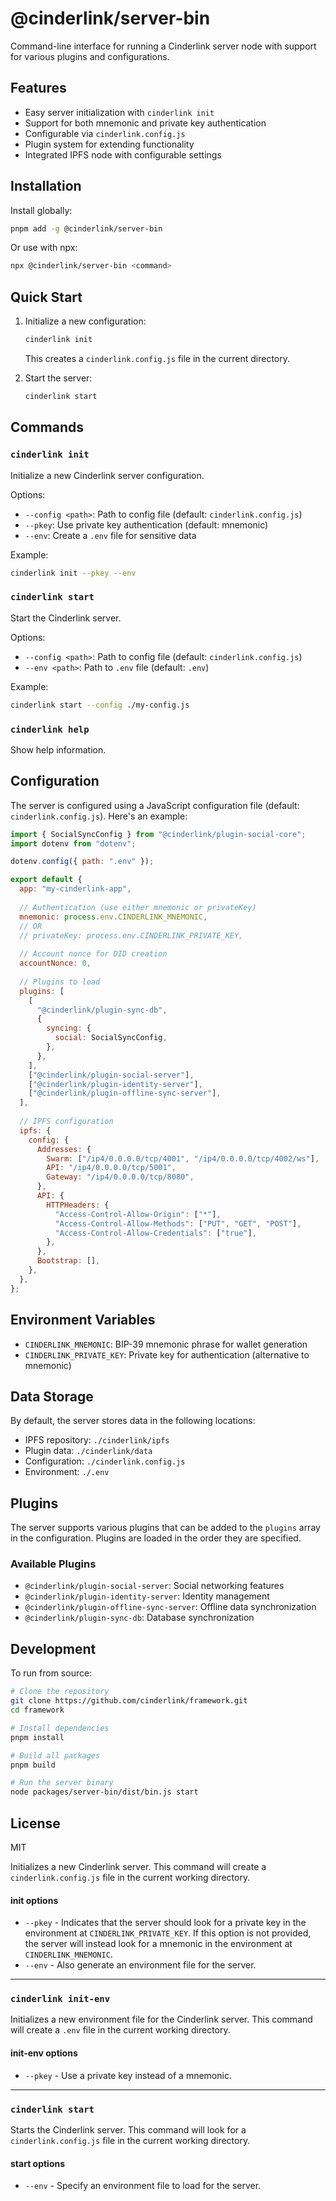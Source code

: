 # @cinderlink/server-bin

Command-line interface for running a Cinderlink server node with support for various plugins and configurations.

## Features

- Easy server initialization with `cinderlink init`
- Support for both mnemonic and private key authentication
- Configurable via `cinderlink.config.js`
- Plugin system for extending functionality
- Integrated IPFS node with configurable settings

## Installation

Install globally:

```bash
pnpm add -g @cinderlink/server-bin
```

Or use with npx:

```bash
npx @cinderlink/server-bin <command>
```

## Quick Start

1. Initialize a new configuration:
   ```bash
   cinderlink init
   ```
   This creates a `cinderlink.config.js` file in the current directory.

2. Start the server:
   ```bash
   cinderlink start
   ```

## Commands

### `cinderlink init`

Initialize a new Cinderlink server configuration.

Options:
- `--config <path>`: Path to config file (default: `cinderlink.config.js`)
- `--pkey`: Use private key authentication (default: mnemonic)
- `--env`: Create a `.env` file for sensitive data

Example:
```bash
cinderlink init --pkey --env
```

### `cinderlink start`

Start the Cinderlink server.

Options:
- `--config <path>`: Path to config file (default: `cinderlink.config.js`)
- `--env <path>`: Path to `.env` file (default: `.env`)

Example:
```bash
cinderlink start --config ./my-config.js
```

### `cinderlink help`

Show help information.

## Configuration

The server is configured using a JavaScript configuration file (default: `cinderlink.config.js`). Here's an example:

```javascript
import { SocialSyncConfig } from "@cinderlink/plugin-social-core";
import dotenv from "dotenv";

dotenv.config({ path: ".env" });

export default {
  app: "my-cinderlink-app",
  
  // Authentication (use either mnemonic or privateKey)
  mnemonic: process.env.CINDERLINK_MNEMONIC,
  // OR
  // privateKey: process.env.CINDERLINK_PRIVATE_KEY,
  
  // Account nonce for DID creation
  accountNonce: 0,
  
  // Plugins to load
  plugins: [
    [
      "@cinderlink/plugin-sync-db",
      {
        syncing: {
          social: SocialSyncConfig,
        },
      },
    ],
    ["@cinderlink/plugin-social-server"],
    ["@cinderlink/plugin-identity-server"],
    ["@cinderlink/plugin-offline-sync-server"],
  ],
  
  // IPFS configuration
  ipfs: {
    config: {
      Addresses: {
        Swarm: ["/ip4/0.0.0.0/tcp/4001", "/ip4/0.0.0.0/tcp/4002/ws"],
        API: "/ip4/0.0.0.0/tcp/5001",
        Gateway: "/ip4/0.0.0.0/tcp/8080",
      },
      API: {
        HTTPHeaders: {
          "Access-Control-Allow-Origin": ["*"],
          "Access-Control-Allow-Methods": ["PUT", "GET", "POST"],
          "Access-Control-Allow-Credentials": ["true"],
        },
      },
      Bootstrap: [],
    },
  },
};
```

## Environment Variables

- `CINDERLINK_MNEMONIC`: BIP-39 mnemonic phrase for wallet generation
- `CINDERLINK_PRIVATE_KEY`: Private key for authentication (alternative to mnemonic)

## Data Storage

By default, the server stores data in the following locations:

- IPFS repository: `./cinderlink/ipfs`
- Plugin data: `./cinderlink/data`
- Configuration: `./cinderlink.config.js`
- Environment: `./.env`

## Plugins

The server supports various plugins that can be added to the `plugins` array in the configuration. Plugins are loaded in the order they are specified.

### Available Plugins

- `@cinderlink/plugin-social-server`: Social networking features
- `@cinderlink/plugin-identity-server`: Identity management
- `@cinderlink/plugin-offline-sync-server`: Offline data synchronization
- `@cinderlink/plugin-sync-db`: Database synchronization

## Development

To run from source:

```bash
# Clone the repository
git clone https://github.com/cinderlink/framework.git
cd framework

# Install dependencies
pnpm install

# Build all packages
pnpm build

# Run the server binary
node packages/server-bin/dist/bin.js start
```

## License

MIT

Initializes a new Cinderlink server. This command will create a `cinderlink.config.js` file in the current working directory.

#### init options

- `--pkey` - Indicates that the server should look for a private key in the environment at `CINDERLINK_PRIVATE_KEY`. If this option is not provided, the server will instead look for a mnemonic in the environment at `CINDERLINK_MNEMONIC`.
- `--env` - Also generate an environment file for the server.

---

### `cinderlink init-env`

Initializes a new environment file for the Cinderlink server. This command will create a `.env` file in the current working directory.

#### init-env options

- `--pkey` - Use a private key instead of a mnemonic.

---

### `cinderlink start`

Starts the Cinderlink server. This command will look for a `cinderlink.config.js` file in the current working directory.

#### start options

- `--env` - Specify an environment file to load for the server.
